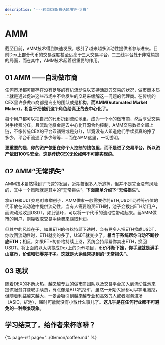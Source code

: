 ```yaml
---
description: '---转自CSDN白话区块链-大白'
---
```


# AMM

截至目前，AMM技术得到快速发展，吸引了越来越多流动性提供者参与进来。目前Dex上部分代币的交易深度甚至远高于三大交易平台，二三线平台处于非常尴尬的局面，而在其中，AMM技术起着很重要的作用。

## **01 AMM ——自动做市商**

任何市场都可能存在没有足够的有机流动性以支持活跃的交易的状况，做市商本质上就是通过促进这些市场中不会发生的交易来缓解这一问题的代理商。在传统的CEX里许多做市商都是专业的团队或是机构。**而AMM\(Automated Market Maker\)，相当于把他们这个角色给真正的去中心化了。**

每个用户都可以把自己的代币扔到流动池里，成为一个小的做市商，然后享受交易对手续费分红。且流动池资金是去中心化开源合约控制，AMM交易数据全部上链，不像传统CEX的平台币销毁或是分红，毕竟没有人知道他们手续费真的挣了多少，平台币流通了多少等等……而在AMM这里，一切透明。

**更重要的是，你的资产依旧在你个人控制的钱包里，而不是进了交易平台，所以资产依旧100%安全，这是传统CEX无论如何不可能实现的。**

## **02 AMM“无常损失”**

AMM技术虽然得到了飞速的发展，近期被很多人所追捧，但并不是完全没有风险的，其中一个风险就是其中的“无常损失”。**下面简单介绍下“无偿损失”。**

拿ETH和UDT交易对来举例子，AMM做市一般需要你将ETH,USDT两种等价值的代币放在流动池中提供流动性，当有人需要购买ETH时，池子会拨出ETH给用户，而流动池收到USDT。如此循环，可以将一个代币的流动性带动起来。而AMM做市的用户，则靠收取交易手续费来赚取利润。

但其中的风险在于，如果ETH的价格持续下跌时，会有更多人把ETH换成USDT，你收回流动性时，ETH就变的多了，USDT就变少了，**相当于系统帮你自动不断抄底ETH**；相反，如果ETH的价格持续上涨，系统会持续帮你卖出ETH，换回USDT。将上面的以太坊换成Dex上的DeFi项目，币**价不断下挫，你手里就是满手山寨币，价值和归零差不多。这就是大家经常提到的“无常损失”。**

## **03  现状**

随着DEX的不断火热，越来越专业的做市商团队以及交易平台加入到流动性池来提供服务并赚取手续费，有点像是BTC的挖矿，虽然一开始大家都可以拿电脑挖，但随着利益越来越大，一定会吸引到越来越专业和高效的人或者服务进场（ASIC，矿池），届时可能就没有小散什么事儿了。**这几乎是在任何行业都不可避免的一种聚集现象。**

## 学习结束了，给作者来杯咖啡？

{% page-ref page="../0lemon/coffee.md" %}

